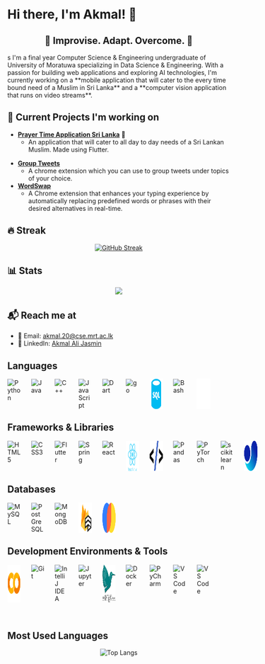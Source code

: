 # Hi there, I'm Akmal! 👋

<div align="center">
  <h2>🚀 Improvise. Adapt. Overcome. 🚀</h2>
</div>
s
I'm a final year Computer Science & Engineering undergraduate of University of Moratuwa specializing in Data Science & Engineering. With a passion for building web applications and exploring AI technologies, I'm currently working on a **mobile application that will cater to the every time bound need of a Muslim in Sri Lanka** and a **computer vision application that runs on video streams**.

## 🚧 Current Projects I'm working on

- [**Prayer Time Application Sri Lanka**](https://github.com/jasminaaa20/flutter-prayer-time) 📝
  - An application that will cater to all day to day needs of a Sri Lankan Muslim. Made using Flutter.
<!--
- [**Focus on me**](https://github.com/jasminaaa20/focus-on-me) 🌌
  - This project focuses on (pun intended) building an application that runs on a video stream and focus on a select person and blur others who may appear on the screen. This project also aims to act as an automated exam proctoring tool.
- [**Offside finder**](https://github.com/jasminaaa20/offside-finder)
  - A computer vision project to automatically detect if the offside rule in Football is violated.
-->
- [**Group Tweets**](https://github.com/jasminaaa20/group-tweets)
  - A chrome extension which you can use to group tweets under topics of your choice.
- [**WordSwap**](https://github.com/jasminaaa20/group-tweets)
  - A Chrome extension that enhances your typing experience by automatically replacing predefined words or phrases with their desired alternatives in real-time.


## 🔥 Streak

<div align="center">
  <a href="https://git.io/streak-stats">
    <img src="https://streak-stats.demolab.com/?user=jasminaaa20" alt="GitHub Streak" />
  </a>
</div>


## 📊 Stats
<div align="center">
  <a href=https://github.com/anuraghazra/github-readme-stats>
    <img src="https://github-readme-stats.vercel.app/api?username=jasminaaa20&show_icons=true&hide_title=true">
  </a>
</div>

## 📬 Reach me at

- 📧 Email: <akmal.20@cse.mrt.ac.lk>
- 🔗 LinkedIn: [Akmal Ali Jasmin](https://www.linkedin.com/in/akmal-ali-jasmin-36aa55237)

## Languages

<div style="display: flex;">
  <img src="https://cdn.jsdelivr.net/gh/devicons/devicon@latest/icons/python/python-original.svg" width="30" alt="Python" title="Python">&nbsp;&nbsp;&nbsp;&nbsp;&nbsp;&nbsp;
  <img src="https://cdn.jsdelivr.net/gh/devicons/devicon@latest/icons/java/java-original.svg" width="30" alt="Java" title="Java">&nbsp;&nbsp;&nbsp;&nbsp;&nbsp;&nbsp;
  <img src="https://cdn.jsdelivr.net/gh/devicons/devicon@latest/icons/cplusplus/cplusplus-original.svg" width="30" alt="C++" title="C++">&nbsp;&nbsp;&nbsp;&nbsp;&nbsp;&nbsp;
  <img src="https://cdn.jsdelivr.net/gh/devicons/devicon@latest/icons/javascript/javascript-original.svg" width="30" alt="JavaScript" title="JavaScript">&nbsp;&nbsp;&nbsp;&nbsp;&nbsp;&nbsp;
  <img src="https://cdn.jsdelivr.net/gh/devicons/devicon@latest/icons/dart/dart-original.svg" width="30" alt="Dart" title="Dart">&nbsp;&nbsp;&nbsp;&nbsp;&nbsp;&nbsp;
  <img src="https://cdn.jsdelivr.net/gh/devicons/devicon@latest/icons/go/go-original.svg" width="30" alt="go" title="go">&nbsp;&nbsp;&nbsp;&nbsp;&nbsp;&nbsp;
  <img src="src/sql.svg" width="30" alt="SQL" title="SQL">&nbsp;&nbsp;&nbsp;&nbsp;&nbsp;&nbsp;
  <img src="https://cdn.jsdelivr.net/gh/devicons/devicon@latest/icons/bash/bash-original.svg" width="30" alt="Bash" title="Bash">&nbsp;&nbsp;&nbsp;&nbsp;&nbsp;&nbsp;
  <img src="src/markdown.svg" width="30" alt="Markdown" title="Markdown">&nbsp;&nbsp;&nbsp;&nbsp;&nbsp;&nbsp;
  
</div>

## Frameworks & Libraries

<div style="display: flex;">
  <img src="https://cdn.jsdelivr.net/gh/devicons/devicon@latest/icons/html5/html5-original.svg" width="30" alt="HTML5" title="HTML5">&nbsp;&nbsp;&nbsp;&nbsp;&nbsp;&nbsp;
  <img src="https://cdn.jsdelivr.net/gh/devicons/devicon@latest/icons/css3/css3-original.svg" width="30" alt="CSS3" title="CSS3">&nbsp;&nbsp;&nbsp;&nbsp;&nbsp;&nbsp;
  <img src="https://cdn.jsdelivr.net/gh/devicons/devicon@latest/icons/flutter/flutter-original.svg" width="30" alt="Flutter" title="Flutter">&nbsp;&nbsp;&nbsp;&nbsp;&nbsp;&nbsp;
  <img src="https://cdn.jsdelivr.net/gh/devicons/devicon@latest/icons/spring/spring-original.svg" width="30" alt="Spring" title="Spring">&nbsp;&nbsp;&nbsp;&nbsp;&nbsp;&nbsp;
  <img src="https://cdn.jsdelivr.net/gh/devicons/devicon@latest/icons/react/react-original.svg" width="30" alt="React" title="React">&nbsp;&nbsp;&nbsp;&nbsp;&nbsp;&nbsp;
  <img src="src/react-native.svg" width="30" alt="React Native" title="React Native">&nbsp;&nbsp;&nbsp;&nbsp;&nbsp;&nbsp;
  <img src="src\htmx.svg" width="30" alt="HTMX" title="HTMX">&nbsp;&nbsp;&nbsp;&nbsp;&nbsp;&nbsp;
  <img src="https://cdn.jsdelivr.net/gh/devicons/devicon@latest/icons/pandas/pandas-original.svg" width="30" alt="Pandas" title="Pandas">&nbsp;&nbsp;&nbsp;&nbsp;&nbsp;&nbsp;
  <img src="https://cdn.jsdelivr.net/gh/devicons/devicon@latest/icons/pytorch/pytorch-original.svg" width="30" alt="PyTorch" title="PyTorch">&nbsp;&nbsp;&nbsp;&nbsp;&nbsp;&nbsp;
  <img src="https://cdn.jsdelivr.net/gh/devicons/devicon@latest/icons/scikitlearn/scikitlearn-original.svg" width="30" alt="scikitlearn" title="scikitlearn">&nbsp;&nbsp;&nbsp;&nbsp;&nbsp;&nbsp;
  <img src="src/Ultralytics-yolo.svg" width="30" alt="YOLO" title="YOLO">&nbsp;&nbsp;&nbsp;&nbsp;&nbsp;&nbsp;
</div>

## Databases

<div style="display: flex;">
  <img src="https://cdn.jsdelivr.net/gh/devicons/devicon@latest/icons/mysql/mysql-original.svg" width="30" alt="MySQL" title="MySQL">&nbsp;&nbsp;&nbsp;&nbsp;&nbsp;&nbsp;
  <img src="https://cdn.jsdelivr.net/gh/devicons/devicon@latest/icons/postgresql/postgresql-original.svg" width="30" alt="PostGreSQL" title="PostGreSQL">&nbsp;&nbsp;&nbsp;&nbsp;&nbsp;&nbsp;
  <img src="https://cdn.jsdelivr.net/gh/devicons/devicon@latest/icons/mongodb/mongodb-original.svg" width="30" alt="MongoDB" title="MongoDB">&nbsp;&nbsp;&nbsp;&nbsp;&nbsp;&nbsp;
  <img src="src/firestore.svg" width="30" alt="Firestore" title="Firestore">&nbsp;&nbsp;&nbsp;&nbsp;&nbsp;&nbsp;
  <img src="src/chroma.svg" width="30" alt="Chroma" title="Chroma">&nbsp;&nbsp;&nbsp;&nbsp;&nbsp;&nbsp;
</div>

## Development Environments & Tools

<div style="display: flex;">
  <img src="src/colab.svg" width="30" alt="Colab" title="Colab">&nbsp;&nbsp;&nbsp;&nbsp;&nbsp;&nbsp;
  <img src="https://cdn.jsdelivr.net/gh/devicons/devicon@latest/icons/git/git-original.svg" width="30" alt="Git" title="Git">&nbsp;&nbsp;&nbsp;&nbsp;&nbsp;&nbsp;
  <img src="https://cdn.jsdelivr.net/gh/devicons/devicon@latest/icons/intellij/intellij-original.svg" width="30" alt="IntelliJ IDEA" title="IntelliJ IDEA">&nbsp;&nbsp;&nbsp;&nbsp;&nbsp;&nbsp;
  <img src="https://cdn.jsdelivr.net/gh/devicons/devicon@latest/icons/jupyter/jupyter-original.svg" width="30" alt="Jupyter" title="Jupyter">&nbsp;&nbsp;&nbsp;&nbsp;&nbsp;&nbsp;
  <img src="src/latex.svg" width="30" alt="LaTeX" title="LaTeX">&nbsp;&nbsp;&nbsp;&nbsp;&nbsp;&nbsp;
  <img src="https://cdn.jsdelivr.net/gh/devicons/devicon@latest/icons/docker/docker-original.svg" width="30" alt="Docker" title="Docker">&nbsp;&nbsp;&nbsp;&nbsp;&nbsp;&nbsp;
  <img src="https://cdn.jsdelivr.net/gh/devicons/devicon@latest/icons/pycharm/pycharm-original.svg" width="30" alt="PyCharm" title="PyCharm">&nbsp;&nbsp;&nbsp;&nbsp;&nbsp;&nbsp;
  <img src="https://cdn.jsdelivr.net/gh/devicons/devicon@latest/icons/vscode/vscode-original.svg" width="30" alt="VS Code" title="VS Code">&nbsp;&nbsp;&nbsp;&nbsp;&nbsp;&nbsp;
  <img src="https://cdn.jsdelivr.net/gh/devicons/devicon@latest/icons/postman/postman-original.svg" width="30" alt="VS Code" title="VS Code">&nbsp;&nbsp;&nbsp;&nbsp;&nbsp;&nbsp;
</div>
<br>
<br>

## Most Used Languages

<p align="center">
  <img src="https://github-readme-stats.vercel.app/api/top-langs/?username=jasminaaa20&hide=vhdl,jupyter%20notebook,tcl,html,batchfile,cmake,c" alt="Top Langs" />
</p>

<!--
**jasminaaa20/jasminaaa20** is a ✨ _special_ ✨ repository because its `README.md` (this file) appears on your GitHub profile.

Here are some ideas to get you started:

- 🔭 I’m currently working on ...
- 🌱 I’m currently learning ...
- 👯 I’m looking to collaborate on ...
- 🤔 I’m looking for help with ...
- 💬 Ask me about ...
- 📫 How to reach me: ...
- 😄 Pronouns: ...
- ⚡ Fun fact: ...

* 🔭 I'm currently working on a full stack blog application.
* 🙈 I'm currently learning the MERN stack. i.e. MongoDB, Express, React and Node.js.
* 👁 My interests lie in the area of computer vision.
* 📫 Reach me @ akmal.20@cse.mrt.ac.lk.
-->
